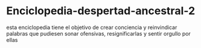 # Enciclopedia-despertad-ancestral-2
esta enciclopedia tiene el objetivo de crear conciencia y reinvindicar palabras que pudiesen sonar ofensivas, resignificarlas y sentir orgullo por ellas
